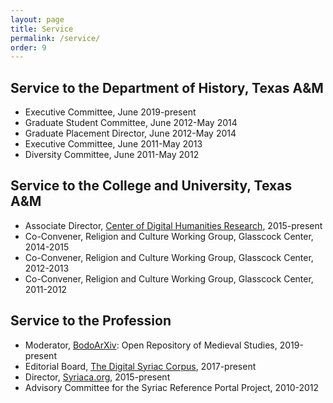 ```yaml
---
layout: page
title: Service
permalink: /service/
order: 9
---
```


## Service to the Department of History, Texas A&M
 - Executive Committee, June 2019-present
 - Graduate Student Committee, June 2012-May 2014
 - Graduate Placement Director, June 2012-May 2014
 - Executive Committee, June 2011-May 2013
 - Diversity Committee, June 2011-May 2012



## Service to the College and University, Texas A&M
 - Associate Director, [Center of Digital Humanities Research](http://codhr.dh.tamu.edu/), 2015-present
 - Co-Convener, Religion and Culture Working Group, Glasscock Center, 2014-2015
 - Co-Convener, Religion and Culture Working Group, Glasscock Center, 2012-2013
 - Co-Convener, Religion and Culture Working Group, Glasscock Center, 2011-2012



## Service to the Profession
 - Moderator, [BodoArXiv](https://bodoarxiv.org/): Open Repository of Medieval Studies, 2019-present 
 - Editorial Board, [The Digital Syriac Corpus](https://syriaccorpus.org/), 2017-present 
 - Director, [Syriaca.org](http://syriaca.org/), 2015-present
 - Advisory Committee for the Syriac Reference Portal Project, 2010-2012




[jekyll-organization]: https://github.com/jekyll
